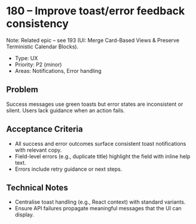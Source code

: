 # 180 – Improve toast/error feedback consistency

Note: Related epic – see 193 (UI: Merge Card-Based Views & Preserve Terministic Calendar Blocks).

- Type: UX
- Priority: P2 (minor)
- Areas: Notifications, Error handling

## Problem
Success messages use green toasts but error states are inconsistent or silent. Users lack guidance when an action fails.

## Acceptance Criteria
- All success and error outcomes surface consistent toast notifications with relevant copy.
- Field-level errors (e.g., duplicate title) highlight the field with inline help text.
- Errors include retry guidance or next steps.

## Technical Notes
- Centralise toast handling (e.g., React context) with standard variants.
- Ensure API failures propagate meaningful messages that the UI can display.
